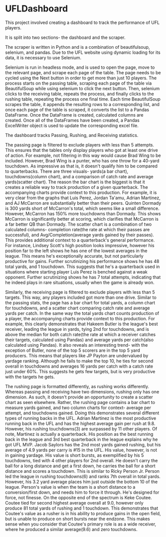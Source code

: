 # UFLDashboard
This project involved creating a dashboard to track the performance of UFL players.

It is split into two sections- the dashboard and the scraper.

The scraper is written in Python and is a combination of beautifulsoup, selenium, and pandas. Due to the UFL website using dynamic loading for its data, it is necessary to use Selenium.

Selenium is run in headless mode, and is used to open the page, move to the relevant page, and scrape each page of the table. The page needs to be cycled using the Next button in order to get more than just 10 players. The process starts on the passing table, scraping each page of the table via BeautifulSoup while using selenium to click the next button. Then, selenium clicks to the receiving table, repeats the process, and finally clicks to the rushing table, repeating the process one final time. Each time BeautifulSoup scrapes the table, it appends the resulting rows to a corresponding list, and once each page of the table is scraped, it converts the list to a Pandas DataFrame. Once the DataFrame is created, calculated columns are created. Once all of the DataFrames have been created, a Pandas ExcelWriter object is used to update the corresponding excel file.

The dashboard tracks Passing, Rushing, and Receiving statistics. 

The passing page is filtered to exclude players with less than 5 attempts. This ensures that the tables only display players who got at least one drive of action. For example, not filtering in this way would cause Brad Wing to be included. However, Brad Wing is a punter, who has one throw for a 40-yard touchdown. As impressive as that is, it doesn't qualify him to be compared to quarterbacks. There are three visuals- yards(a bar chart), touchdowns(column chart), and a comparison of catch rate and average yards(scatter chart). The reason the bar chart is the biggest is that it creates a reliable way to track production of a given quarterback. The accompanying charts provide context to this production. For example, it is very clear from the graphs that Luis Perez, Jordan Ta'amu, Adrian Martinez, and AJ McCarron are substantially better than their peers. Quinten Dormady is 300 yards short of McCarron's total, which seems like a small difference. However, McCarron has 150% more touchdowns than Dormady. This shows McCarron is significantly better at scoring, which clarifies that McCarron is a far better QB than Dormady. The scatter chart is a combination of two calculated columns- completion rate(the rate at which their passes are successful), and Avg/Completion(average yards gained by their passes). This provides additional context to a quarterback's general performance. For instance, Lindsey Scott's high position looks impressive, however his position far to the left shows he has one of the lowest averages in the league. This means he's exceptionally accurate, but not particularly productive for gains. Further scrutinizing his performance shows he has 48 total yards, and 1 touchdown. This suggests that he's a quarterback used in situations where starting player Luis Perez is benched against a weak opponent. Further scrutinizing shows he has 7 total attempts, indicating that he indeed plays in rare situations, usually when the game is already won. 

Similarly, the receiving page is filtered to exclude players with less than 5 targets. This way, any players included got more than one drive. Similar to the passing stats, the page has a bar chart for total yards, a column chart for touchdowns, and a scatter chart comparing catch rate and average yards per catch. In the same way the total yards chart counts production of a player, the accompanying charts provide context to this production. For example, this clearly demonstrates that Hakeem Butler is the league's best receiver, leading the league in yards, tying 2nd for touchdowns, and is above the median for both catch rate(the rate at which a receiver catches their targets, calculated using Pandas) and average yards per catch(also calculated using Pandas). It also reveals an interesting trend- with the exception of Butler, none of the top 5 scorers are in the top 5 yard producers. This means that players like JP Payton are undervalued by yardage ranking. Although he fails to make the top 10, he ties for second overall in touchdowns and averages 16 yards per catch with a catch rate just under 60%. This suggests he gets few targets, but is very productive with the targets he gets.

The rushing page is formatted differently, as rushing works differently. Whereas passing and receiving have two dimensions, rushing only has one dimension. As such, it doesn't provide an opportunity to create a scatter chart as seen elsewhere. Rather, the rushing page contains a bar chart to measure yards gained, and two column charts for context- average per attempt, and touchdowns gained. Doing this demonstrates several different types of running backs in the UFL. Adrian Martinez is the most productive running back in the UFL and has the highest average gain per rush at 9.8. However, his rushing touchdowns(3) are surpassed by 11 other players. Of note, Martinez is actually a quarterback. His position as the best running back in the league and 3rd best quarterback in the league explains why he got UFL MVP. Jacob Saylors has the 2nd most yards gained rushing, but his average of 4.9 yards per carry is #15 in the UFL. His value, however, is not in gaining yardage. His value is short bursts, as exemplified by his 5 touchdowns, tied with 4 other players for 2nd overall. He doesn't carry the ball for a long distance and get a first down, he carries the ball for a short distance and scores a touchdown. This is similar to Ricky Person Jr. Person led the league in rushing touchdowns(6) and ranks 7th overall in total yards. However, his 3.2 yard average places him just outside the bottom 10 of the league. Person's value is when the team is a short distance to a conversion/first down, and needs him to force it through. He's designed for force, not finesse. On the opposite end of the spectrum is Keke Coutee. Coutee tied for second highest average overall at 9.0, however only produce 81 total yards of rushing and 1 touchdown. This demonstrates that Coutee's value as a rusher is in his ability to produce gains in the open field, but is unable to produce on short bursts near the endzone. This makes sense when you consider that Coutee's primary role is as a wide receiver, where he produced a similar average(9.6) and zero touchdowns. 
